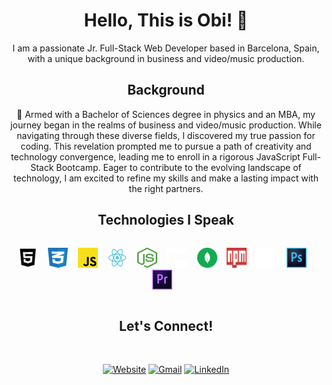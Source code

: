 <div align="center">

# Hello, This is Obi! 👋

</div>

<div align="center" >
I am a passionate Jr. Full-Stack Web Developer based in Barcelona, Spain, with a unique background in business and video/music production.
</div>

<div align="center">

## Background

</div>

<div align="center" >

🚀 Armed with a Bachelor of Sciences degree in physics and an MBA, my journey began in the realms of business and video/music production. While navigating through these diverse fields, I discovered my true passion for coding. This revelation prompted me to pursue a path of creativity and technology convergence, leading me to enroll in a rigorous JavaScript Full-Stack Bootcamp.
Eager to contribute to the evolving landscape of technology, I am excited to refine my skills and make a lasting impact with the right partners.

</div>

<div align="center">

## Technologies I Speak

</div>

<div align="center" style="display: flex; gap: 20;">

![HTML5](/images/tn_html5-bw.png)&nbsp;&nbsp;&nbsp;
![CSS](/images/tn_css-3-seeklogo.png)&nbsp;&nbsp;&nbsp;
![JS](/images/tn_javascript-js-seeklogo.png)&nbsp;&nbsp;&nbsp;
![REACT](/images/tn_react-seeklogo.png)&nbsp;&nbsp;&nbsp;
![NODE.JS](/images/tn_node-js-seeklogo.png)&nbsp;&nbsp;&nbsp;
![EXPRESS](/images/tn_express-js-seeklogo.png)&nbsp;&nbsp;&nbsp;
![MONGODB](/images/tn_mongodb-seeklogo.png)&nbsp;&nbsp;&nbsp;
![NPM](/images/tn_npm-node-package-manager-seeklogo.png)&nbsp;&nbsp;&nbsp;
![LGC](/images/WordPress.png)&nbsp;&nbsp;&nbsp;
![PS](/images/tn_adobe-photoshop-cc-seeklogo.png)&nbsp;&nbsp;&nbsp;
![PR](/images/tn_adobe-premiere-cc-seeklogo.png)&nbsp;&nbsp;&nbsp;


</div>



<div align="center" >

## Let's Connect!

</div>


<div align="center">
&nbsp;&nbsp;&nbsp;

[![Website](https://img.shields.io/badge/website-orange?style=for-the-badge)](https://www.obicod.es)
[![Gmail](https://img.shields.io/badge/gmail-c71610?style=for-the-badge&logo=gmail&logoColor=white)](mailto:kerken@gmail.com)
[![LinkedIn](https://img.shields.io/badge/linkedin-0e76a8?style=for-the-badge&logo=linkedin&logoColor=white)](https://www.linkedin.com/in/turboturco)

</div>




<!--
**xxobenxx/xxobenxx** is a ✨ _special_ ✨ repository because its `README.md` (this file) appears on your GitHub profile.

Here are some ideas to get you started:

- 🔭 I’m currently working on ...
- 🌱 I’m currently learning ...
- 👯 I’m looking to collaborate on ...
- 🤔 I’m looking for help with ...
- 💬 Ask me about ...
- 📫 How to reach me: ...
- 😄 Pronouns: ...
- ⚡ Fun fact: ...
-->
